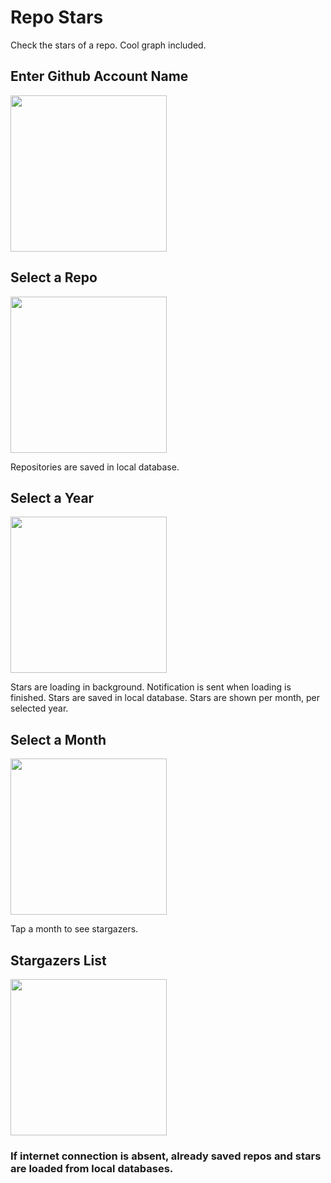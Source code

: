 # Repo Stars

Check the stars of a repo. Cool graph included.

## Enter Github Account Name

<img src="https://github.com/foise/repo_stars/tree/main/screenshots/start.png" width="250">

## Select a Repo

<img src="https://github.com/foise/repo_stars/tree/main/screenshots/repos.png" width="250">

Repositories are saved in local database.

## Select a Year

<img src="https://github.com/foise/repo_stars/tree/main/screenshots/stars_loaded.png" width="250">

Stars are loading in background. Notification is sent when loading is finished. Stars are saved in local database.
Stars are shown per month, per selected year.

## Select a Month 

<img src="https://github.com/foise/repo_stars/tree/main/screenshots/stars_one_year.png" width="250">

Tap a month to see stargazers.

## Stargazers List

<img src="https://github.com/foise/repo_stars/tree/main/screenshots/stars_one_month.png" width="250">

### If internet connection is absent, already saved repos and stars are loaded from local databases.





